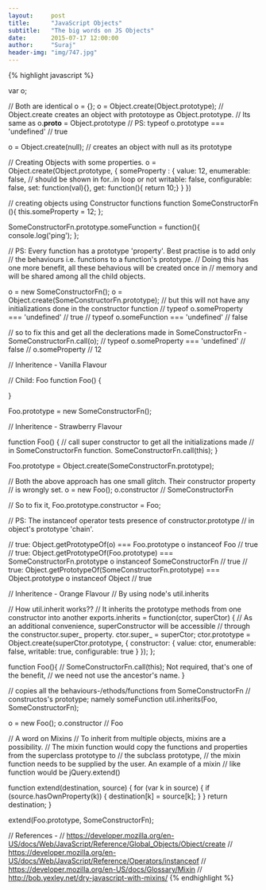 ```yaml
---
layout:     post
title:      "JavaScript Objects"
subtitle:   "The big words on JS Objects"
date:       2015-07-17 12:00:00
author:     "Suraj"
header-img: "img/747.jpg"
---
```


{% highlight javascript %}

var o;

// Both are identical
o = {};
o = Object.create(Object.prototype);
// Object.create creates an object with prototoype as Object.prototype.
// Its same as o.__proto__ = Object.prototype
// PS: typeof o.prototype === 'undefined' // true

o = Object.create(null);
// creates an object with null as its prototype

// Creating Objects with some properties.
o = Object.create(Object.prototype, {
	someProperty : {
		value: 12,
		enumerable: false, // should be shown in for..in loop or not
		writable: false,
		configurable: false,
		set: function(val){},
		get: function(){ return 10;}
	}
})


// creating objects using Constructor functions
function SomeConstructorFn (){
	this.someProperty = 12;
};

SomeConstructorFn.prototype.someFunction = function(){
	console.log('ping');
};

// PS: Every function has a prototype 'property'. Best practise is to add only 
// the behaviours i.e. functions to a function's prototype.
// Doing this has one more benefit, all these behavious will be created once in 
// memory and will be shared among all the child objects.

o = new SomeConstructorFn();
o = Object.create(SomeConstructorFn.prototype);
// but this will not have any initializations done in the constructor function
// typeof o.someProperty === 'undefined' // true
// typeof o.someFunction === 'undefined' // false

// so to fix this and get all the declerations made in SomeConstructorFn -
SomeConstructorFn.call(o);
// typeof o.someProperty === 'undefined' // false
// o.someProperty // 12



// Inheritence - Vanilla Flavour 

// Child: Foo
function Foo() {

}

Foo.prototype = new SomeConstructorFn();

// Inheritence - Strawberry Flavour 

function Foo() {
	// call super constructor to get all the initializations made 
	// in SomeConstructorFn function.
	SomeConstructorFn.call(this); 
}

Foo.prototype = Object.create(SomeConstructorFn.prototype);

// Both the above approach has one small glitch. Their constructor property 
// is wrongly set.
o = new Foo();
o.constructor // SomeConstructorFn

// So to fix it, 
Foo.prototype.constructor = Foo;


// PS: The instanceof operator tests presence of constructor.prototype 
// in object's prototype 'chain'.

// true: Object.getPrototypeOf(o) === Foo.prototype
o instanceof Foo // true
// true: Object.getPrototypeOf(Foo.prototype) === SomeConstructorFn.prototype
o instanceof SomeConstructorFn // true
// true: Object.getPrototypeOf(SomeConstructorFn.prototype) === Object.prototype
o instanceof Object // true


// Inheritence - Orange Flavour
// By using node's util.inherits

// How util.inherit works??
// It inherits the prototype methods from one constructor into another
exports.inherits = function(ctor, superCtor) {
  // As an additional convenience, superConstructor will be accessible
  // through the constructor.super_ property.
  ctor.super_ = superCtor; 
  ctor.prototype = Object.create(superCtor.prototype, {
    constructor: {
      value: ctor,
      enumerable: false,
      writable: true,
      configurable: true
    }
  });
};

function Foo(){
	// SomeConstructorFn.call(this); Not required, that's one of the benefit,
	// we need not use the ancestor's name.
}

 // copies all the behaviours-/ethods/functions from SomeConstructorFn
 // constructos's prototype; namely someFunction
util.inherits(Foo, SomeConstructorFn);

o = new Foo();
o.constructor // Foo


// A word on Mixins
// To inherit from multiple objects, mixins are a possibility.
// The mixin function would copy the functions and properties from the superclass prototype to
//  the subclass prototype,
// the mixin function needs to be supplied by the user. An example of a mixin 
//  like function would be jQuery.extend()

function extend(destination, source) {
  for (var k in source) {
    if (source.hasOwnProperty(k)) {
      destination[k] = source[k];
    }
  }
  return destination; 
}

extend(Foo.prototype, SomeConstructorFn);

// References - 
// https://developer.mozilla.org/en-US/docs/Web/JavaScript/Reference/Global_Objects/Object/create
// https://developer.mozilla.org/en-US/docs/Web/JavaScript/Reference/Operators/instanceof
// https://developer.mozilla.org/en-US/docs/Glossary/Mixin
// http://bob.yexley.net/dry-javascript-with-mixins/
{% endhighlight %}